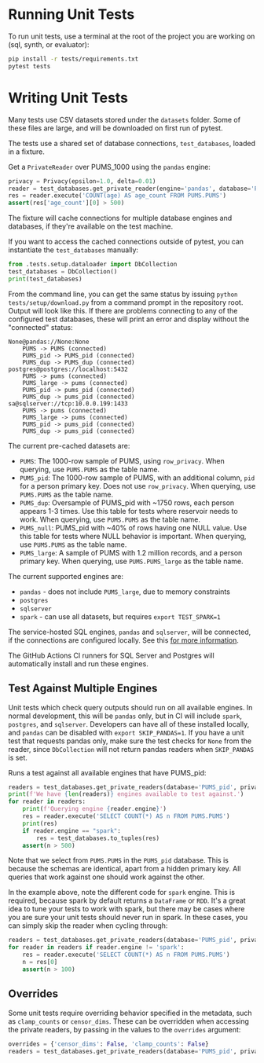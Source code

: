 # Running Unit Tests

To run unit tests, use a terminal at the root of the project you are working on (sql, synth, or evaluator):

```bash
pip install -r tests/requirements.txt
pytest tests
```

# Writing Unit Tests

Many tests use CSV datasets stored under the `datasets` folder.  Some of these files are large, and will be downloaded on first run of pytest.

The tests use a shared set of database connections, `test_databases`, loaded in a fixture.

Get a `PrivateReader` over PUMS_1000 using the `pandas` engine:

```python
privacy = Privacy(epsilon=1.0, delta=0.01)
reader = test_databases.get_private_reader(engine='pandas', database='PUMS')
res = reader.execute('COUNT(age) AS age_count FROM PUMS.PUMS')
assert(res['age_count'][0] > 500)
```

The fixture will cache connections for multiple database engines and databases, if they're available on the test machine.

If you want to access the cached connections outside of pytest, you can instantiate the `test_databases` manually:

```python
from .tests.setup.dataloader import DbCollection
test_databases = DbCollection()
print(test_databases)
```

From the command line, you can get the same status by issuing `python tests/setup/download.py` from a command prompt in the repository root.  Output will look like this.  If there are problems connecting to any of the configured test databases, these will print an error and display without the "connected" status:

```
None@pandas://None:None
	PUMS -> PUMS (connected)
	PUMS_pid -> PUMS_pid (connected)
	PUMS_dup -> PUMS_dup (connected)
postgres@postgres://localhost:5432
	PUMS -> pums (connected)
	PUMS_large -> pums (connected)
	PUMS_pid -> pums_pid (connected)
	PUMS_dup -> pums_pid (connected)
sa@sqlserver://tcp:10.0.0.199:1433
	PUMS -> pums (connected)
	PUMS_large -> pums (connected)
	PUMS_pid -> pums_pid (connected)
	PUMS_dup -> pums_pid (connected)
```

The current pre-cached datasets are:
* `PUMS`: The 1000-row sample of PUMS, using `row_privacy`.  When querying, use `PUMS.PUMS` as the table name.
* `PUMS_pid`: The 1000-row sample of PUMS, with an additional column, `pid` for a person primary key.  Does not use `row_privacy`.  When querying, use `PUMS.PUMS` as the table name.
* `PUMS_dup`: Oversample of PUMS_pid with ~1750 rows, each person appears 1-3 times.  Use this table for tests where reservoir needs to work.  When querying, use `PUMS.PUMS` as the table name.
* `PUMS_null`: PUMS_pid with ~40% of rows having one NULL value.  Use this table for tests where NULL behavior is important.  When querying, use `PUMS.PUMS` as the table name.
* `PUMS_large`: A sample of PUMS with 1.2 million records, and a person primary key.  When querying, use `PUMS.PUMS_large` as the table name.

The current supported engines are:
* `pandas` - does not include `PUMS_large`, due to memory constraints
* `postgres` 
* `sqlserver`
* `spark` - can use all datasets, but requires `export TEST_SPARK=1`

The service-hosted SQL engines, `pandas` and `sqlserver`, will be connected, if the connections are configured locally.  See this [for more information](tests/sdk/engines/README.md).

The GitHub Actions CI runners for SQL Server and Postgres will automatically install and run these engines.

## Test Against Multiple Engines

Unit tests which check query outputs should run on all available engines.  In normal development, this will be `pandas` only, but in CI will include `spark`, `postgres`, and `sqlserver`.  Developers can have all of these installed locally, and `pandas` can be disabled with `export SKIP_PANDAS=1`.  If you have a unit test that requests pandas only, make sure the test checks for `None` from the reader, since `DbCollection` will not return pandas readers when `SKIP_PANDAS` is set.

Runs a test against all available engines that have PUMS_pid:

```python
readers = test_databases.get_private_readers(database='PUMS_pid', privacy=privacy)
print(f'We have {len(readers)} engines available to test against.')
for reader in readers:
    print(f'Querying engine {reader.engine}')
    res = reader.execute('SELECT COUNT(*) AS n FROM PUMS.PUMS')
    print(res)
    if reader.engine == "spark":
        res = test_databases.to_tuples(res)
    assert(n > 500)
```

Note that we select from `PUMS.PUMS` in the `PUMS_pid` database.  This is because the schemas are identical, apart from a hidden primary key.  All queries that work against one should work against the other.

In the example above, note the different code for `spark` engine.  This is required, because spark by default returns a `DataFrame` or `RDD`.  It's a great idea to tune your tests to work with spark, but there may be cases where you are sure your unit tests should never run in spark.  In these cases, you can simply skip the reader when cycling through:

```python
readers = test_databases.get_private_readers(database='PUMS_pid', privacy=privacy)
for reader in readers if reader.engine != 'spark':
    res = reader.execute('SELECT COUNT(*) AS n FROM PUMS.PUMS')
    n = res[0]
    assert(n > 100)
```

## Overrides

Some unit tests require overriding behavior specified in the metadata, such as `clamp_counts` or `censor_dims`.  These can be overridden when accessing the private readers, by passing in the values to the `overrides` argument:

```python
overrides = {'censor_dims': False, 'clamp_counts': False}
readers = test_databases.get_private_readers(database='PUMS_pid', privacy=privacy, overrides=overrides)
```